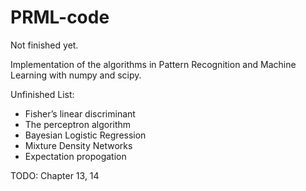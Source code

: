 # PRML-code
Not finished yet. 

Implementation of the algorithms in Pattern Recognition and Machine Learning with numpy and scipy. 

Unfinished List:

* Fisher’s linear discriminant
* The perceptron algorithm
* Bayesian Logistic Regression
* Mixture Density Networks
* Expectation propogation

TODO: Chapter 13, 14
